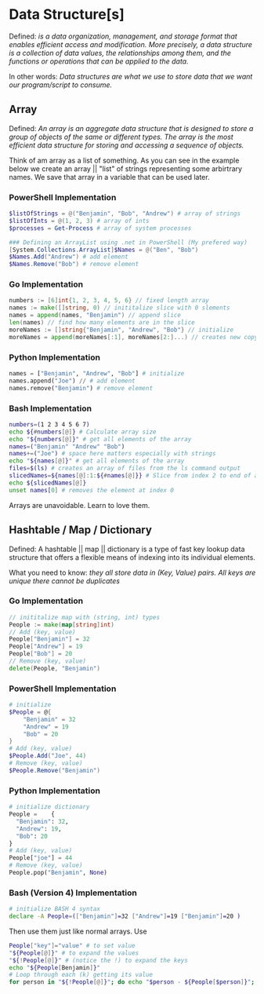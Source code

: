 # Data Structure[s]
Defined: *is a data organization, management, and storage format that enables efficient access and modification. More precisely, a data structure is a collection of data values, the relationships among them, and the functions or operations that can be applied to the data.*

In other words: *Data structures are what we use to store data that we want our program/script to consume.*

## Array
Defined: *An array is an aggregate data structure that is designed to store a group of objects of the same or different types. The array is the most efficient data structure for storing and accessing a sequence of objects.*

Think of am array as a list of something. As you can see in the example below we create an array || "list" of strings representing some arbirtrary names. We save that array in a variable that can be used later.

### PowerShell Implementation
```powershell
$listOfStrings = @("Benjamin", "Bob", "Andrew") # array of strings
$listOfInts = @(1, 2, 3) # array of ints
$processes = Get-Process # array of system processes

### Defining an ArrayList using .net in PowerShell (My prefered way)
[System.Collections.ArrayList]$Names = @("Ben", "Bob")
$Names.Add("Andrew") # add element
$Names.Remove("Bob") # remove element
```

### Go Implementation
```go
numbers := [6]int{1, 2, 3, 4, 5, 6} // fixed length array
names := make([]string, 0) // inititalize slice with 0 slements
names = append(names, "Benjamin") // append slice 
len(names) // find how many elements are in the slice
moreNames := []string{"Benjamin", "Andrew", "Bob"} // initialize 
moreNames = append(moreNames[:1], moreNames[2:]...) // creates new copy of slice without the element at the 1 index
```
### Python Implementation
```python
names = ["Benjamin", "Andrew", "Bob"] # initialize
names.append("Joe") // # add element
names.remove("Benjamin") # remove element
```

### Bash Implementation
```bash
numbers=(1 2 3 4 5 6 7)
echo ${#numbers[@]} # Calculate array size
echo "${numbers[@]}" # get all elements of the array
names=("Benjamin" "Andrew" "Bob")
names+=("Joe") # space here matters especially with strings
echo "${names[@]}" # get all elements of the array
files=$(ls) # creates an array of files from the ls command output
slicedNames=${names[@]:1:${#names[@]}} # Slice from index 2 to end of array 
echo ${slicedNames[@]}
unset names[0] # removes the element at index 0
```

Arrays are unavoidable. Learn to love them.

## Hashtable / Map / Dictionary
Defined: A hashtable || map || dictionary is a type of fast key lookup data structure that offers a flexible means of indexing into its individual elements.

What you need to know: *they all store data in (Key, Value) pairs. All keys are unique there cannot be duplicates* 

### Go Implementation
```go
// inititalize map with (string, int) types
People := make(map[string]int)
// Add (key, value)
People["Benjamin"] = 32
People["Andrew"] = 19
People["Bob"] = 20
// Remove (key, value)
delete(People, "Benjamin")
```

### PowerShell Implementation
```powershell
# initialize
$People = @{
    "Benjamin" = 32
    "Andrew" = 19
    "Bob" = 20
}
# Add (key, value)
$People.Add("Joe", 44)
# Remove (key, value)
$People.Remove("Benjamin")
```

### Python Implementation
```python
# initialize dictionary
People =	{
  "Benjamin": 32,
  "Andrew": 19,
  "Bob": 20
}
# Add (key, value)
People["joe"] = 44
# Remove (key, value)
People.pop("Benjamin", None)
```

### Bash (Version 4) Implementation
```bash
# initialize BASH 4 syntax
declare -A People=(["Benjamin"]=32 ["Andrew"]=19 ["Benjamin"]=20 )
```
Then use them just like normal arrays. Use 
```bash
People["key"]="value" # to set value
"${People[@]}" # to expand the values
"${!People[@]}" # (notice the !) to expand the keys
echo "${People[Benjamin]}" 
# Loop through each (k) getting its value
for person in "${!People[@]}"; do echo "$person - ${People[$person]}"; done
```
